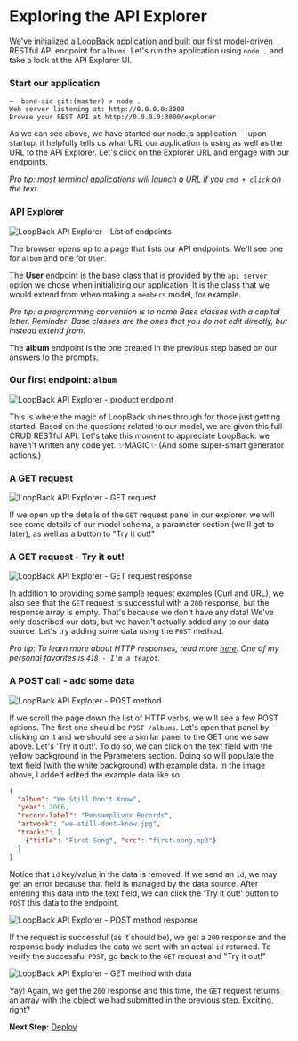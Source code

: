 # Exploring the API Explorer

We've initialized a LoopBack application and built our first model-driven RESTful API endpoint for `albums`. Let's run the application using `node .` and take a look at the API Explorer UI.


### Start our application

```
➜  band-aid git:(master) ✗ node .
Web server listening at: http://0.0.0.0:3000
Browse your REST API at http://0.0.0.0:3000/explorer
```

As we can see above, we have started our node.js application -- upon startup, it helpfully tells us what URL our application is using as well as the URL to the API Explorer. Let's click on the Explorer URL and engage with our endpoints.

_Pro tip: most terminal applications will launch a URL if you `cmd + click` on the text._

### API Explorer

![LoopBack API Explorer - List of endpoints](assets/api-explorer02.png)

The browser opens up to a page that lists our API endpoints. We'll see one for `album` and one for `User`.

The **User** endpoint is the base class that is provided by the `api server` option we chose when initializing our application. It is the class that we would extend from when making a `members` model, for example.

_Pro tip: a programming convention is to name Base classes with a capital letter. Reminder: Base classes are the ones that you do not edit directly, but instead extend from._

The **album** endpoint is the one created in the previous step based on our answers to the prompts.

### Our first endpoint: `album`

![LoopBack API Explorer - product endpoint](assets/api-explorer03.png)

This is where the magic of LoopBack shines through for those just getting started. Based on the questions related to our model, we are given this full CRUD RESTful API. Let's take this moment to appreciate LoopBack: we haven't written any code yet. ✨MAGIC✨ (And some super-smart generator actions.)

### A GET request

![LoopBack API Explorer - GET request](assets/api-explorer04.png)

If we open up the details of the `GET` request panel in our explorer, we will see some details of our model schema, a parameter section (we'll get to later), as well as a button to "Try it out!"

### A GET request - Try it out!

![LoopBack API Explorer - GET request response](assets/api-explorer05.png)

In addition to providing some sample request examples (Curl and URL), we also see that the `GET` request is successful with a `200` response, but the response array is empty. That's because we don't have any data! We've only described our data, but we haven't actually added any to our data source. Let's try adding some data using the `POST` method.

*Pro tip: To learn more about HTTP responses, read more [here](https://en.wikipedia.org/wiki/List_of_HTTP_status_codes). One of my personal favorites is `418 - I'm a teapot`.*

### A POST call - add some data

![LoopBack API Explorer - POST method](assets/api-explorer06.png)

If we scroll the page down the list of HTTP verbs, we will see a few POST options. The first one should be `POST /albums`. Let's open that panel by clicking on it and we should see a similar panel to the GET one we saw above. Let's 'Try it out!'. To do so, we can click on the text field with the yellow background in the Parameters section. Doing so will populate the text field (with the white background) with example data. In the image above, I added edited the example data like so:

```json
{
  "album": "We Still Don't Know",
  "year": 2006,
  "record-label": "Pensamplivox Records",
  "artwork": "we-still-dont-know.jpg",
  "tracks": [
    {"title": "First Song", "src": "first-song.mp3"}
  ]
}
```

Notice that `id` key/value in the data is removed. If we send an `id`, we may get an error because that field is managed by the data source. After entering this data into the text field, we can click the 'Try it out!' button to `POST` this data to the endpoint.

![LoopBack API Explorer - POST method response](assets/api-explorer07.png)

If the request is successful (as it should be), we get a `200` response and the response body includes the data we sent with an actual `id` returned. To verify the successful `POST`, go back to the `GET` request and "Try it out!"

![LoopBack API Explorer - GET method with data](assets/api-explorer08.png)

Yay! Again, we get the `200` response and this time, the `GET` request returns an array with the object we had submitted in the previous step. Exciting, right?

**Next Step:** [Deploy](05-deploy.md)

